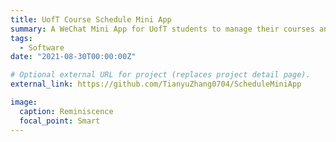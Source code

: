 ```yaml
---
title: UofT Course Schedule Mini App
summary: A WeChat Mini App for UofT students to manage their courses and discuss with their classmates online. Tech stack including WXML / WXSS / JavaScript / Vue.js / RESTful API, WeChat Cloud Database (JSON), Python Scrape.
tags:
  - Software
date: "2021-08-30T00:00:00Z"

# Optional external URL for project (replaces project detail page).
external_link: https://github.com/TianyuZhang0704/ScheduleMiniApp

image:
  caption: Reminiscence
  focal_point: Smart
---
```

